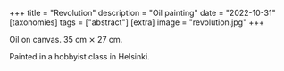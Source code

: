 +++
title = "Revolution"
description = "Oil painting"
date = "2022-10-31"
[taxonomies]
tags = ["abstract"]
[extra]
image = "revolution.jpg"
+++

Oil on canvas. 35 cm ⨯ 27 cm.

Painted in a hobbyist class in Helsinki.